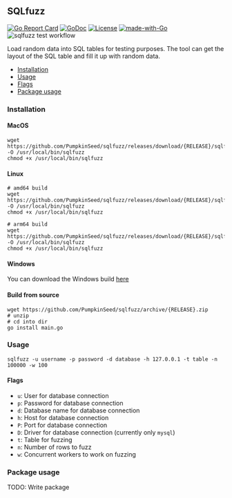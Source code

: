 ## SQLfuzz

[![Go Report Card](https://goreportcard.com/badge/github.com/PumpkinSeed/sqlfuzz)](https://goreportcard.com/report/github.com/PumpkinSeed/sqlfuzz) [![GoDoc](https://godoc.org/github.com/PumpkinSeed/sqlfuzz?status.svg)](https://godoc.org/github.com/PumpkinSeed/sqlfuzz) [![License](https://img.shields.io/badge/License-Apache%202.0-blue.svg)](https://opensource.org/licenses/Apache-2.0) [![made-with-Go](https://img.shields.io/badge/Made%20with-Go-1f425f.svg)](http://golang.org) ![sqlfuzz test workflow](https://github.com/PumpkinSeed/sqlfuzz/actions/workflows/test.yml/badge.svg)

Load random data into SQL tables for testing purposes. The tool can get the layout of the SQL table and fill it up with random data. 

- [Installation](#installation)
- [Usage](#usage)
- [Flags](#flags)
- [Package usage](#package-usage)

### Installation

#### MacOS

```
wget https://github.com/PumpkinSeed/sqlfuzz/releases/download/{RELEASE}/sqlfuzz_darwin_amd64 -O /usr/local/bin/sqlfuzz
chmod +x /usr/local/bin/sqlfuzz
```

#### Linux

```
# amd64 build
wget https://github.com/PumpkinSeed/sqlfuzz/releases/download/{RELEASE}/sqlfuzz_linux_amd64 -O /usr/local/bin/sqlfuzz
chmod +x /usr/local/bin/sqlfuzz

# arm64 build
wget https://github.com/PumpkinSeed/sqlfuzz/releases/download/{RELEASE}/sqlfuzz_linux_arm64 -O /usr/local/bin/sqlfuzz
chmod +x /usr/local/bin/sqlfuzz
```

#### Windows

You can download the Windows build [here](https://github.com/PumpkinSeed/sqlfuzz/releases/download/v0.3.0/sqlfuzz_windows_amd64.exe)

#### Build from source

```
wget https://github.com/PumpkinSeed/sqlfuzz/archive/{RELEASE}.zip
# unzip
# cd into dir
go install main.go
```

### Usage

```
sqlfuzz -u username -p password -d database -h 127.0.0.1 -t table -n 100000 -w 100
```

#### Flags

- `u`: User for database connection
- `p`: Password for database connection
- `d`: Database name for database connection
- `h`: Host for database connection
- `P`: Port for database connection
- `D`: Driver for database connection (currently only `mysql`)
- `t`: Table for fuzzing
- `n`: Number of rows to fuzz
- `w`: Concurrent workers to work on fuzzing

### Package usage

TODO: Write package 
